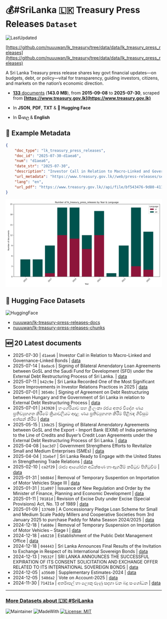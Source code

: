 # 💰#SriLanka 🇱🇰 Treasury Press Releases `Dataset`

![LastUpdated](https://img.shields.io/badge/last_updated-2025--09--24_07:38:28-green)

[https://github.com/nuuuwan/lk_treasury/tree/data/data/lk_treasury_press_releases](https://github.com/nuuuwan/lk_treasury/tree/data/data/lk_treasury_press_releases)

A Sri Lanka Treasury press release shares key govt financial updates—on budgets, debt, or policy—vital for transparency, guiding investors, citizens, and markets on the nation’s economic direction.

- [**133** documents](https://github.com/nuuuwan/lk_treasury/tree/data/data/lk_treasury_press_releases) (**143.0 MB**), from **2015-09-08** to **2025-07-30**, scraped from **[https://www.treasury.gov.lk](https://www.treasury.gov.lk)**

- In **JSON**, **PDF**, **TXT** & **🤗 Hugging Face**

- In **සිංහල** & **English**

## 📝 Example Metadata

```json
{
    "doc_type": "lk_treasury_press_releases",
    "doc_id": "2025-07-30-d1aea6",
    "num": "d1aea6",
    "date_str": "2025-07-30",
    "description": "Investor Call in Relation to Macro-Linked and Governance-Linked Bonds",
    "url_metadata": "https://www.treasury.gov.lk//web/press-releases/section/2025",
    "lang": "en",
    "url_pdf": "https://www.treasury.gov.lk//api/file/bf543476-9d80-4115-8f1f-4b1eb0a8526c"
}
```

![Chart](https://raw.githubusercontent.com/nuuuwan/lk_treasury/refs/heads/data/data/lk_treasury_press_releases/docs_by_year_and_lang.png)

## 🤗 Hugging Face Datasets

![HuggingFace](https://img.shields.io/badge/-HuggingFace-FDEE21?style=for-the-badge&logo=HuggingFace)

- [nuuuwan/lk-treasury-press-releases-docs](https://huggingface.co/datasets/nuuuwan/lk-treasury-press-releases-docs)
- [nuuuwan/lk-treasury-press-releases-chunks](https://huggingface.co/datasets/nuuuwan/lk-treasury-press-releases-chunks)

## 🆕 20 Latest documents

- 2025-07-30 | `d1aea6` | Investor Call in Relation to Macro-Linked and Governance-Linked Bonds | [data](https://github.com/nuuuwan/lk_treasury/tree/data/data/lk_treasury_press_releases/2020s/2025/2025-07-30-d1aea6)
- 2025-07-14 | `8adac6` | Signing of Bilateral Amendatory Loan Agreements between GoSL and the Saudi Fund for Development (SFD) under the External Debt Restructuring Process of Sri Lanka. | [data](https://github.com/nuuuwan/lk_treasury/tree/data/data/lk_treasury_press_releases/2020s/2025/2025-07-14-8adac6)
- 2025-07-11 | `b42c9e` | Sri Lanka Recorded One of the Most Significant Score Improvements in Investor Relations Practices in 2025 | [data](https://github.com/nuuuwan/lk_treasury/tree/data/data/lk_treasury_press_releases/2020s/2025/2025-07-11-b42c9e)
- 2025-07-01 | `30540c` | Signing of Agreement on Debt Restructuring between Hungary and the Government of Sri Lanka in relation to External Debt Restructuring Process | [data](https://github.com/nuuuwan/lk_treasury/tree/data/data/lk_treasury_press_releases/2020s/2025/2025-07-01-30540c)
- 2025-07-01 | `243920` | හංගේරියාව සහ ශ්‍රී ලංකා රජය අතර විදේශ ණය ප්‍රතිව්‍යුහගත කිරීමේ ක්‍රියාවලියට අදාළ ණය ප්‍රතිව්‍යුහගත කිරීම පිළිබඳ ගිවිසුම අත්සන් කිරීම | [data](https://github.com/nuuuwan/lk_treasury/tree/data/data/lk_treasury_press_releases/2020s/2025/2025-07-01-243920)
- 2025-05-15 | `13de25` | Signing of Bilateral Amendatory Agreements between GoSL and the Export - Import Bank (EXIM) of India pertaining to the Line of Credits and Buyer’s Credit Loan Agreements under the External Debt Restructuring Process of Sri Lanka. | [data](https://github.com/nuuuwan/lk_treasury/tree/data/data/lk_treasury_press_releases/2020s/2025/2025-05-15-13de25)
- 2025-04-08 | `bac3d7` | Government Strengthens Efforts to Revitalize Small and Medium Enterprises (SMEs) | [data](https://github.com/nuuuwan/lk_treasury/tree/data/data/lk_treasury_press_releases/2020s/2025/2025-04-08-bac3d7)
- 2025-04-04 | `31ebef` | Sri Lanka Ready to Engage with the United States in Strengthening Trade Relations | [data](https://github.com/nuuuwan/lk_treasury/tree/data/data/lk_treasury_press_releases/2020s/2025/2025-04-04-31ebef)
- 2025-02-10 | `ca2f29` | රාජ්‍ය ආයෝජන අධීක්ෂණ හා ඇගයීම් කමිටුව පිහිටුවීම | [data](https://github.com/nuuuwan/lk_treasury/tree/data/data/lk_treasury_press_releases/2020s/2025/2025-02-10-ca2f29)
- 2025-01-31 | `b0d84d` | Removal of Temporary Suspention on Importation of Motor Vehicles Stage III | [data](https://github.com/nuuuwan/lk_treasury/tree/data/data/lk_treasury_press_releases/2020s/2025/2025-01-31-b0d84d)
- 2025-01-31 | `31a097` | Issuance of New Regulation and Order by the Minister of Finance, Planning and Economic Development | [data](https://github.com/nuuuwan/lk_treasury/tree/data/data/lk_treasury_press_releases/2020s/2025/2025-01-31-31a097)
- 2025-01-11 | `70181d` | Revision of Excise Duty under Excise (Special Provisions) Act, No. 13 of 1989 | [data](https://github.com/nuuuwan/lk_treasury/tree/data/data/lk_treasury_press_releases/2020s/2025/2025-01-11-70181d)
- 2025-01-09 | `1376d0` | A Concessionary Pledge Loan Scheme for Small and Medium Scale Paddy Millers and Cooperative Societies from 3rd January 2025 to purchase Paddy for Maha Season 2024/2025 | [data](https://github.com/nuuuwan/lk_treasury/tree/data/data/lk_treasury_press_releases/2020s/2025/2025-01-09-1376d0)
- 2024-12-18 | `fa680e` | Removal of Temporary Suspension on Importation of Motor Vehicles – Stage I | [data](https://github.com/nuuuwan/lk_treasury/tree/data/data/lk_treasury_press_releases/2020s/2024/2024-12-18-fa680e)
- 2024-12-18 | `eb8210` | Establishment of the Public Debt Management Office | [data](https://github.com/nuuuwan/lk_treasury/tree/data/data/lk_treasury_press_releases/2020s/2024/2024-12-18-eb8210)
- 2024-12-18 | `044443` | Sri Lanka Announces Final Results of the Invitation to Exchange in Respect of its International Sovereign Bonds | [data](https://github.com/nuuuwan/lk_treasury/tree/data/data/lk_treasury_press_releases/2020s/2024/2024-12-18-044443)
- 2024-12-13 | `79532f` | SRI LANKA ANNOUNCES THE SUCCESSFUL EXPIRATION OF ITS CONSENT SOLICITATION AND EXCHANGE OFFER RELATED TO ITS INTERNATIONAL SOVEREIGN BONDS | [data](https://github.com/nuuuwan/lk_treasury/tree/data/data/lk_treasury_press_releases/2020s/2024/2024-12-13-79532f)
- 2024-12-05 | `a356d0` | Supplementary Estimates-2024 | [data](https://github.com/nuuuwan/lk_treasury/tree/data/data/lk_treasury_press_releases/2020s/2024/2024-12-05-a356d0)
- 2024-12-05 | `540da2` | Vote on Account-2025 | [data](https://github.com/nuuuwan/lk_treasury/tree/data/data/lk_treasury_press_releases/2020s/2024/2024-12-05-540da2)
- 2024-11-30 | `71421a` | අර්තාපල් හා ලොකු ළූණු සදහා වන බදු සංශෝධන | [data](https://github.com/nuuuwan/lk_treasury/tree/data/data/lk_treasury_press_releases/2020s/2024/2024-11-30-71421a)

---

### [More Datasets about 🇱🇰 #SriLanka](https://github.com/nuuuwan/lk_datasets)

![Maintainer](https://img.shields.io/badge/maintainer-nuuuwan-red)
![MadeWith](https://img.shields.io/badge/made_with-python-blue)
[![License: MIT](https://img.shields.io/badge/License-MIT-yellow.svg)](https://opensource.org/licenses/MIT)
